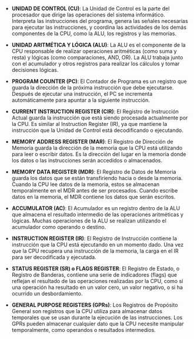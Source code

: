 - **UNIDAD DE CONTROL (CU)**: La Unidad de Control es la parte del procesador que dirige las operaciones del sistema informático. Interpreta las instrucciones del programa, genera las señales necesarias para ejecutar las instrucciones, y coordina las actividades de los demás componentes de la CPU, como la ALU, los registros y las memorias.
    
- **UNIDAD ARITMÉTICA Y LÓGICA (ALU)**: La ALU es el componente de la CPU responsable de realizar operaciones aritméticas (como suma y resta) y lógicas (como comparaciones, AND, OR). La ALU trabaja junto con el acumulador y otros registros para realizar los cálculos y tomar decisiones lógicas.
    
- **PROGRAM COUNTER (PC)**: El Contador de Programa es un registro que guarda la dirección de la próxima instrucción que debe ejecutarse. Después de ejecutar una instrucción, el PC se incrementa automáticamente para apuntar a la siguiente instrucción.
    
- **CURRENT INSTRUCTION REGISTER (CIR)**: El Registro de Instrucción Actual guarda la instrucción que está siendo procesada actualmente por la CPU. Es similar al Instruction Register (IR), ya que mantiene la instrucción que la Unidad de Control está decodificando o ejecutando.
    
- **MEMORY ADDRESS REGISTER (MAR)**: El Registro de Dirección de Memoria guarda la dirección de la memoria que la CPU está utilizando para leer o escribir datos. Es la dirección del lugar en la memoria donde los datos o las instrucciones serán accedidos o almacenados.
    
- **MEMORY DATA REGISTER (MDR)**: El Registro de Datos de Memoria guarda los datos que se están transfiriendo hacia o desde la memoria. Cuando la CPU lee datos de la memoria, estos se almacenan temporalmente en el MDR antes de ser procesados. Cuando escribe datos en la memoria, el MDR contiene los datos que serán escritos.
    
- **ACCUMULATOR (AC)**: El Acumulador es un registro dentro de la ALU que almacena el resultado intermedio de las operaciones aritméticas y lógicas. Muchas operaciones de la ALU se realizan utilizando el acumulador como operando o destino.
    
- **INSTRUCTION REGISTER (IR)**: El Registro de Instrucción contiene la instrucción que la CPU está ejecutando en un momento dado. Una vez que la CPU recupera una instrucción de la memoria, la carga en el IR para ser decodificada y ejecutada.
    
- **STATUS REGISTER (SR) o FLAGS REGISTER**: El Registro de Estado, o Registro de Banderas, contiene una serie de indicadores (flags) que reflejan el resultado de las operaciones realizadas por la CPU, como si una operación ha resultado en un valor cero, un valor negativo, o si ha ocurrido un desbordamiento.
    
- **GENERAL PURPOSE REGISTERS (GPRs)**: Los Registros de Propósito General son registros que la CPU utiliza para almacenar datos temporales que se usan durante la ejecución de las instrucciones. Los GPRs pueden almacenar cualquier dato que la CPU necesite manipular temporalmente, como operandos o resultados intermedios.
  
  
  
